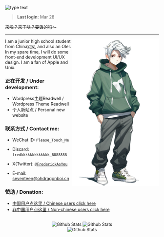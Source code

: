 ![type text](https://readme-typing-svg.demolab.com?font=Montserrat&pause=1000&random=false&width=340&lines=Just+in+time!;Have+a+good+time~;Please_Touch_Me)

> **Last login:** 
> Mar 28

~~来啦？来干啥？要饭的吗～~~

---

<div align="right">
  <img align="right" src="imgs/oktica-muse@1x.png" width="285px" alt="ohdragonboi" title="ohdragonboi" />
</div>

I am a junior high school student from China🇨🇳, and also an OIer. In my spare time, I will do some front-end development UI/UX design. I am a fan of Apple and Unix.

### 正在开发 / Under development:

 - Wordpress主题Readwell / Wordpress Theme Readwell
 - 个人新站点 / Personal new website

### 联系方式 / Contact me:

 - WeChat ID: `Please_Touch_Me`

 - Discard: `fredkkkkkkkkkkkkk_8888888`

 - X(Twitter): [`@FrederickAsYou`](https://twitter.com/FrederickAsYou)

 - E-mail: [seventeen@ohdragonboi.cn](mailto:seventeen@ohdragonboi.cn)

### 赞助 / Donation:

 - [中国用户点这里 / Chinese users click here](https://afdian.net/a/se7entin)
 - [非中国用户点这里 / Non-chinese users click here](https://polar.sh/FrederickAsYou)

<br>

<div align="center">
  <img src="https://github-readme-stats.vercel.app/api?username=FrederickAsYou" width="300px" title="Github Stats" />
  <img src="https://github-readme-stats.vercel.app/api/top-langs/?username=FrederickAsYou&layout=compact" width="237px" title="Github Stats" />
  <br>
  <img src="https://github-profile-trophy.vercel.app/?username=FrederickAsyou" width="700px" title="Github Stats" />
</div>
